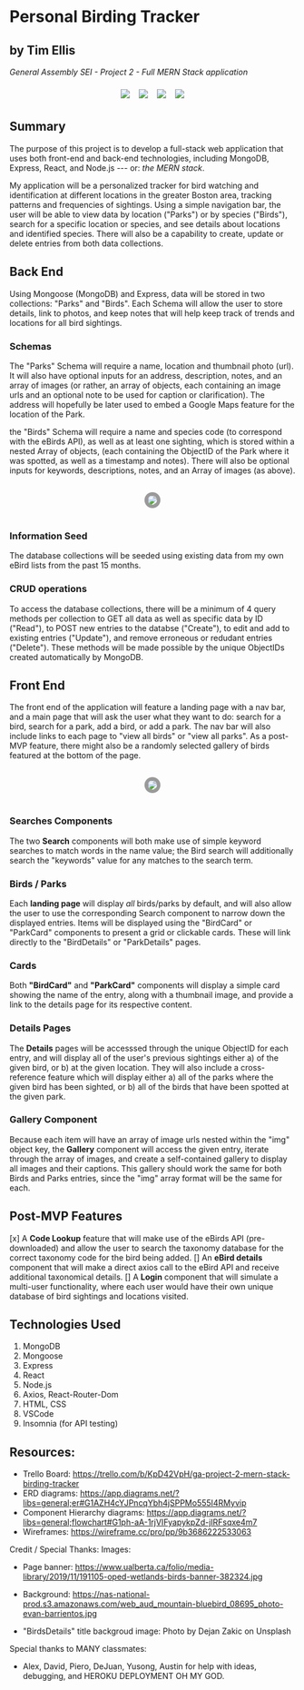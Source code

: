 # Personal Birding Tracker

## by Tim Ellis
*General Assembly SEI - Project 2 - Full MERN Stack application*

<div style="text-align:center;"><img style="margin: 8px;" src="https://scontent.fphl1-1.fna.fbcdn.net/v/t1.6435-9/169444843_10225369573046920_8341168125664901718_n.jpg?stp=dst-jpg_p206x206&_nc_cat=103&ccb=1-5&_nc_sid=da31f3&_nc_ohc=wYomG7CTLCkAX8oH_Ta&_nc_ht=scontent.fphl1-1.fna&oh=00_AT-Ue2Yo7pV8po3RZTe_57frV9Tjc0Q9ePCJzNiqDzNlVA&oe=6267031F" /><img style="margin: 8px;" src="https://scontent.fphl1-1.fna.fbcdn.net/v/t1.6435-9/186052556_10225648202452481_601438004031258796_n.jpg?stp=c52.0.206.206a_dst-jpg_p206x206&_nc_cat=105&ccb=1-5&_nc_sid=da31f3&_nc_ohc=5VGfkSFqDUYAX-Zn_80&_nc_ht=scontent.fphl1-1.fna&oh=00_AT81SE74Gh5iKLapJ77UelsX2xz60yTDMVxH9MdLB6SjGA&oe=62661BD2"/><img style="margin: 8px;" src="https://scontent.fphl1-1.fna.fbcdn.net/v/t1.6435-9/186188299_10225648190092172_7408273608219299405_n.jpg?stp=dst-jpg_p206x206&_nc_cat=105&ccb=1-5&_nc_sid=da31f3&_nc_ohc=OFHOzflao6wAX-2ZllG&_nc_ht=scontent.fphl1-1.fna&oh=00_AT-gHiW9VJZue4fMmamOmK4pUzT6IGRPaW6SU3Y4jnRLtw&oe=626547E5" /><img  style="margin: 8px;" src="https://scontent.fphl1-1.fna.fbcdn.net/v/t1.6435-9/156094355_10225098804077865_5174164032334517388_n.jpg?stp=c52.0.206.206a_dst-jpg_p206x206&_nc_cat=102&ccb=1-5&_nc_sid=da31f3&_nc_ohc=oCEcc8fIOYEAX_YYvB0&tn=7PrnmIrGtbHAY7kb&_nc_ht=scontent.fphl1-1.fna&oh=00_AT-dWubQJ-B9cU4UmVe_MlINFA7RMc_nQ_uuC8Dh7BjlHw&oe=6266A6D9" /></div>

## Summary
The purpose of this project is to develop a full-stack web application that uses both front-end and back-end technologies, including MongoDB, Express, React, and Node.js --- or: *the MERN stack*. 

My application will be a personalized tracker for bird watching and identification at different locations in the greater Boston area, tracking patterns and frequencies of sightings. Using a simple navigation bar, the user will be able to view data by location ("Parks") or by species ("Birds"), search for a specific location or species, and see details about locations and identified species. There will also be a capability to create, update or delete entries from both data collections. 

## Back End
Using Mongoose (MongoDB) and Express, data will be stored in two collections: "Parks" and "Birds". Each Schema will allow the user to store details, link to photos, and keep notes that will help keep track of trends and locations for all bird sightings. 

### Schemas
The "Parks" Schema will require a name, location and thumbnail photo (url). It will also have optional inputs for an address, description, notes, and an array of images (or rather, an array of objects, each containing an image urls and an optional note to be used for caption or clarification). The address will hopefully be later used to embed a Google Maps feature for the location of the Park.

the "Birds" Schema will require a name and species code (to correspond with the eBirds API), as well as at least one sighting, which is stored within a nested Array of objects, (each containing the ObjectID of the Park where it was spotted, as well as a timestamp and notes). There will also be optional inputs for keywords, descriptions, notes, and an Array of images (as above).

<center><img src="https://drive.google.com/uc?id=10f7JJwMWTSWuFJUYfzx0Q1rjwLTdrOm_" style="margin: 16px; border: solid 6px #999; border-radius: 16px;" /></center>


### Information Seed
The database collections will be seeded using existing data from my own eBird lists from the past 15 months.

### CRUD operations
To access the database collections, there will be a minimum of 4 query methods per collection to GET all data as well as specific data by ID ("Read"), to POST new entries to the databse ("Create"), to edit and add to existing entries ("Update"), and remove erroneous or redudant entries ("Delete"). These methods will be made possible by the unique ObjectIDs created automatically by MongoDB. 

## Front End
The front end of the application will feature a landing page with a nav bar, and a main page that will ask the user what they want to do: search for a bird, search for a park, add a bird, or add a park. The nav bar will also include links to each page to "view all birds" or "view all parks". As a post-MVP feature, there might also be a randomly selected gallery of birds featured at the bottom of the page. 

<center><img src="https://drive.google.com/uc?id=1fhGc4uEieISN6Ub4mmPlcp1wk8frXjhn" style="margin: 16px; border: solid 6px #999; border-radius: 16px;" /></center>

### Searches Components
The two **Search** components will both make use of simple keyword searches to match words in the name value; the Bird search will additionally search the "keywords" value for any matches to the search term.

### Birds / Parks
Each **landing page** will display *all* birds/parks by default, and will also allow the user to use the corresponding Search component to narrow down the displayed entries. Items will be displayed using the "BirdCard" or "ParkCard" components to present a grid or clickable cards. These will link directly to the "BirdDetails" or "ParkDetails" pages. 

### Cards 
Both **"BirdCard"** and **"ParkCard"** components will display a simple card showing the name of the entry, along with a thumbnail image, and provide a link to the details page for its respective content.

### Details Pages
The **Details** pages will be accesssed through the unique ObjectID for each entry, and will display all of the user's previous sightings either a) of the given bird, or b) at the given location. They will also include a cross-reference feature which will display either a) all of the parks where the given bird has been sighted, or b) all of the birds that have been spotted at the given park.

### Gallery Component
Because each item will have an array of image urls nested within the "img" object key, the **Gallery** component will access the given entry, iterate through the array of images, and create a self-contained gallery to display all images and their captions. This gallery should work the same for both Birds and Parks entries, since the "img" array format will be the same for each.

## Post-MVP Features
[x] A **Code Lookup** feature that will make use of the eBirds API (pre-downloaded) and allow the user to search the taxonomy database for the correct taxonomy code for the bird being added.
[] An **eBird details** component that will make a direct axios call to the eBird API and receive additional taxonomical details.
[] A **Login** component that will simulate a multi-user functionality, where each user would have their own unique database of bird sightings and locations visited. 

## Technologies Used
1. MongoDB
1. Mongoose
1. Express
1. React
1. Node.js
1. Axios, React-Router-Dom
1. HTML, CSS
1. VSCode
1. Insomnia (for API testing)

## Resources:
- Trello Board: https://trello.com/b/KpD42VpH/ga-project-2-mern-stack-birding-tracker
- ERD diagrams: https://app.diagrams.net/?libs=general;er#G1AZH4cYJPncqYbh4jSPPMo555I4RMyvip
- Component Hierarchy diagrams: https://app.diagrams.net/?libs=general;flowchart#G1ph-aA-1rjVIFyapykpZd-jIRFsqxe4m7
- Wireframes: https://wireframe.cc/pro/pp/9b3686222533063

Credit / Special Thanks:
Images: 
- Page banner: https://www.ualberta.ca/folio/media-library/2019/11/191105-oped-wetlands-birds-banner-382324.jpg

- Background: https://nas-national-prod.s3.amazonaws.com/web_aud_mountain-bluebird_08695_photo-evan-barrientos.jpg

- "BirdsDetails" title backgroud image: Photo by Dejan Zakic on Unsplash

Special thanks to MANY classmates: 
- Alex, David, Piero, DeJuan, Yusong, Austin for help with ideas, debugging, and HEROKU DEPLOYMENT OH MY GOD. 